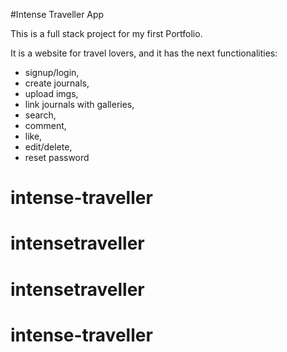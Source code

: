 #Intense Traveller App

This is a full stack project for my first Portfolio.

It is a website for travel lovers, and it has the next functionalities:
- signup/login,
- create journals,
- upload imgs,
- link journals with galleries,
- search,
- comment,
- like,
- edit/delete,
- reset password

# intense-traveller
# intensetraveller
# intensetraveller
# intense-traveller
